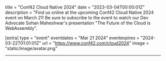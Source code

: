 title = "Conf42 Cloud Native 2024"
date = "2023-03-04T00:00:01Z"
description = "Find us online at the upcoming Conf42 Cloud Native 2024 event on March 21! Be sure to subscribe to the event to watch our Dev Advocate Sohan Maheshwar's presentation \"The Future of the Cloud is WebAssembly\".

[extra]
type = "event"
eventdates = "Mar 21 2024"
eventexpires = "2024-03-22T01:01:01Z"
url = "https://www.conf42.com/cloud2024"
image = "static/image/avatar.png"

---
